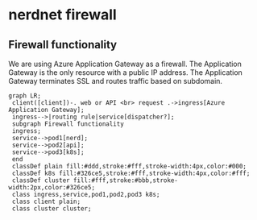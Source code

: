 # nerdnet firewall

## Firewall functionality

We are using Azure Application Gateway as a firewall. The Application Gateway is the only resource with a public IP address. The Application Gateway terminates SSL and routes traffic based on subdomain.

```mermaid
graph LR;
 client([client])-. web or API <br> request .->ingress[Azure Application Gateway];
 ingress-->|routing rule|service[dispatcher?];
 subgraph Firewall functionality
 ingress;
 service-->pod1[nerd];
 service-->pod2[api];
 service-->pod3[k8s];
 end
 classDef plain fill:#ddd,stroke:#fff,stroke-width:4px,color:#000;
 classDef k8s fill:#326ce5,stroke:#fff,stroke-width:4px,color:#fff;
 classDef cluster fill:#fff,stroke:#bbb,stroke-width:2px,color:#326ce5;
 class ingress,service,pod1,pod2,pod3 k8s;
 class client plain;
 class cluster cluster;
 ```
